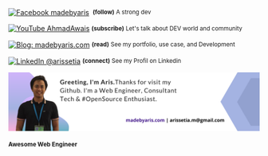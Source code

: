 <div align="left">
    <p><a href="https://www.facebook.com/madebyaris"><img alt="Facebook madebyaris" align="center" src="https://img.shields.io/badge/-@madebyaris-gray.svg?colorA=6A788D&colorB=1da1f2&style=for-the-badge" /></a>&nbsp;<small> <strong>(follow)</strong> A strong dev</small></p>
    <p><a href="https://www.youtube.com/channel/UC1QVIZrWDCR5xcO4wj04sfg"><img alt="YouTube AhmadAwais" align="center" src="https://img.shields.io/badge/YOUTUBE-gray.svg?colorA=6A788D&colorB=ED2403&style=for-the-badge" /></a>&nbsp;<small><strong>(subscribe)</strong> Let's talk about DEV world and community</small></p>
    <p><a href="https://madebyaris.com/"><img alt="Blog: madebyaris.com" align="center" src="https://img.shields.io/badge/-MY%20WEB-gray.svg?colorA=6A788D&colorB=4072FE&style=for-the-badge" /></a>&nbsp;<small><strong>(read)</strong> See my portfolio, use case, and Development</small></p>
    <p><a href="https://www.linkedin.com/in/arissetia/"><img alt="LinkedIn @arissetia" align="center" src="https://img.shields.io/badge/LINKEDIN-gray.svg?colorA=6A788D&colorB=3677B5&style=for-the-badge" /></a>&nbsp;<small><strong>(connect)</strong> See my Profil on Linkedin</small></p>
</div>

![Sponsor Aris](https://raw.githubusercontent.com/madebyaris/madebyaris/master/github%20cover%20page%20-%201280%20x%20300.png)

<small><strong> Awesome Web Engineer</strong></small>
